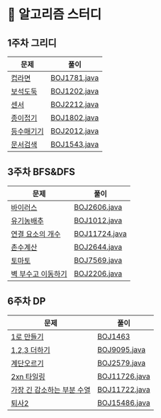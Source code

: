 # 📍 알고리즘 스터디 
## 1주차 그리디 
| 문제                                            | 풀이 |
|-----------------------------------------------|----|
| [컵라면](https://www.acmicpc.net/problem/1781)   | [BOJ1781.java](src%2Fmain%2Fweek1%2FBOJ1781%2FBOJ1781.java)   |
| [보석도둑](https://www.acmicpc.net/problem/1202)  |   [BOJ1202.java](src%2Fmain%2Fweek1%2FBOJ1202%2FBOJ1202.java) |
| [센서](https://www.acmicpc.net/problem/2212)    |  [BOJ2212.java](src%2Fmain%2Fweek1%2FBOJ2212%2FBOJ2212.java)  |
| [종이접기](https://www.acmicpc.net/problem/1802)  |   [BOJ1802.java](src%2Fmain%2Fweek1%2FBOJ1802%2FBOJ1802.java) |
| [등수매기기](https://www.acmicpc.net/problem/2012) |  [BOJ2012.java](src%2Fmain%2Fweek1%2FBOJ2012%2FBOJ2012.java)  |
| [문서검색](https://www.acmicpc.net/problem/1543)  |  [BOJ1543.java](src%2Fmain%2Fweek1%2FBOJ1543%2FBOJ1543.java)  |

## 3주차 BFS&DFS
| 문제                                                 | 풀이 |
|----------------------------------------------------|----|
| [바이러스](https://www.acmicpc.net/problem/2606)       |[BOJ2606.java](src%2Fmain%2Fweek3%2FBOJ2606%2FBOJ2606.java)|
| [유기농배추](https://www.acmicpc.net/problem/1012)      |[BOJ1012.java](src%2Fmain%2Fweek3%2FBOJ1012%2FBOJ1012.java)|
| [연결 요소의 개수](https://www.acmicpc.net/problem/11724) |[BOJ11724.java](src%2Fmain%2Fweek3%2FBOJ11724%2FBOJ11724.java)|
| [촌수계산](https://www.acmicpc.net/problem/2644)       |[BOJ2644.java](src%2Fmain%2Fweek3%2FBOJ2644%2FBOJ2644.java)|
| [토마토](https://www.acmicpc.net/problem/7569)        |[BOJ7569.java](src%2Fmain%2Fweek3%2FBOJ7569%2FBOJ7569.java)||                                                    ||
| [벽 부수고 이동하기 ](https://www.acmicpc.net/problem/2206)                                    |[BOJ2206.java](src%2Fmain%2Fweek3%2FBOJ2206%2FBOJ2206.java)|

## 6주차 DP

| 문제                                                        | 풀이                                                             |
|-----------------------------------------------------------|----------------------------------------------------------------|
| [1로 만들기](https://www.acmicpc.net/problem/1463)            | [BOJ1463](src%2Fmain%2Fweek6%2FBOJ1463)                        |
| [1,2,3 더하기](https://www.acmicpc.net/problem/1202)         | [BOJ9095.java](src%2Fmain%2Fweek6%2FBOJ9095%2FBOJ9095.java)    |
| [계단오르기](https://www.acmicpc.net/problem/2579)             | [BOJ2579.java](src%2Fmain%2Fweek6%2FBOJ2579%2FBOJ2579.java)    |
| [2xn 타일링](https://www.acmicpc.net/problem/2579)           | [BOJ11726.java](src%2Fmain%2Fweek6%2FBOJ11726%2FBOJ11726.java) |
| [가장 긴 감소하는 부분 수열 ](https://www.acmicpc.net/problem/11722) | [BOJ11722.java](src%2Fmain%2Fweek6%2FBOJ11722%2FBOJ11722.java) |
| [퇴사2](https://www.acmicpc.net/problem/15486)              | [BOJ15486.java](src%2Fmain%2Fweek6%2FBOJ15486%2FBOJ15486.java) |